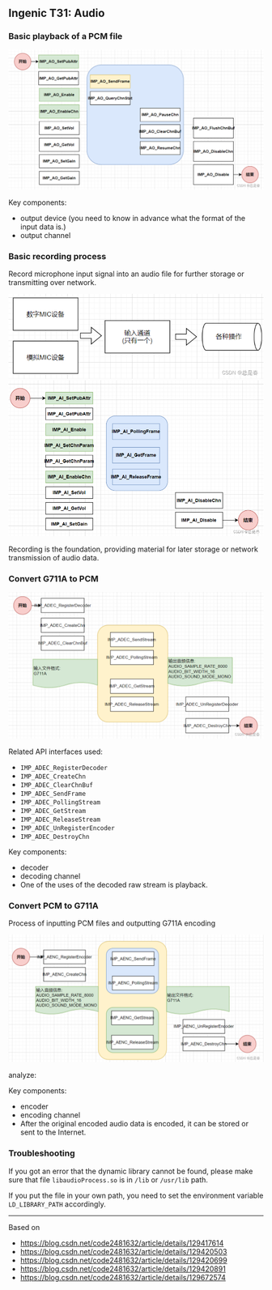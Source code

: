 Ingenic T31: Audio
------------------

### Basic playback of a PCM file

![](./images/chart12.png)

Key components: 
- output device (you need to know in advance what the format of the input data is.)
- output channel

### Basic recording process

Record microphone input signal into an audio file for further storage or
transmitting over network.

![](./images/chart15.png)
![](./images/chart16.png)

Recording is the foundation, providing material for later storage or network
transmission of audio data.

### Convert G711A to PCM

![](./images/chart13.png)

Related API interfaces used:
- `IMP_ADEC_RegisterDecoder`
- `IMP_ADEC_CreateChn`
- `IMP_ADEC_ClearChnBuf`
- `IMP_ADEC_SendFrame`
- `IMP_ADEC_PollingStream`
- `IMP_ADEC_GetStream`
- `IMP_ADEC_ReleaseStream`
- `IMP_ADEC_UnRegisterEncoder`
- `IMP_ADEC_DestroyChn`

Key components:
- decoder
- decoding channel
- One of the uses of the decoded raw stream is playback.

### Convert PCM to G711A

Process of inputting PCM files and outputting G711A encoding

![](./images/chart14.png)

analyze:

Key components:
- encoder
- encoding channel
- After the original encoded audio data is encoded, it can be stored or sent to the Internet.

### Troubleshooting

If you got an error that the dynamic library cannot be found, please make sure
that file `libaudioProcess.so` is in `/lib` or `/usr/lib` path.

If you put the file in your own path, you need to set the environment variable
`LD_LIBRARY_PATH` accordingly.

---

Based on
- https://blog.csdn.net/code2481632/article/details/129417614
- https://blog.csdn.net/code2481632/article/details/129420503
- https://blog.csdn.net/code2481632/article/details/129420699
- https://blog.csdn.net/code2481632/article/details/129420891
- https://blog.csdn.net/code2481632/article/details/129672574
